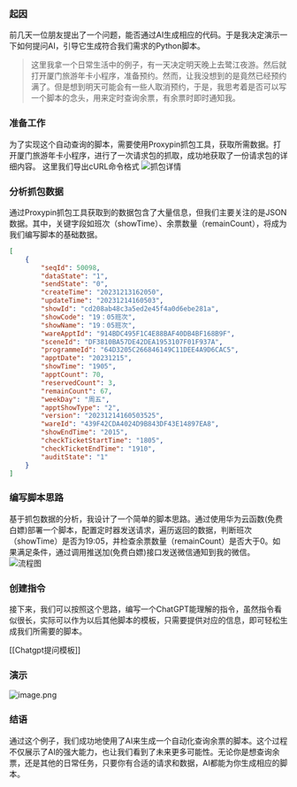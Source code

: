 ### 起因

前几天一位朋友提出了一个问题，能否通过AI生成相应的代码。于是我决定演示一下如何提问AI，引导它生成符合我们需求的Python脚本。
> 这里我拿一个日常生活中的例子，有一天决定明天晚上去鹭江夜游。然后就打开厦门旅游年卡小程序，准备预约。然而，让我没想到的是竟然已经预约满了。但是想到明天可能会有一些人取消预约，于是，我思考着是否可以写一个脚本的念头，用来定时查询余票，有余票时即时通知我。

### 准备工作

为了实现这个自动查询的脚本，需要使用Proxypin抓包工具，获取所需数据。打开厦门旅游年卡小程序，进行了一次请求包的抓取，成功地获取了一份请求包的详细内容。
这里我们导出cURL命令格式
![抓包详情](https://cdn.jsdelivr.net/gh/youyiying/blogs@master/images/202312150000181.png)

### 分析抓包数据

通过Proxypin抓包工具获取到的数据包含了大量信息，但我们主要关注的是JSON数据。其中，关键字段如班次（showTime）、余票数量（remainCount），将成为我们编写脚本的基础数据。
```json
[
    {
        "seqId": 50098,
        "dataState": "1",
        "sendState": "0",
        "createTime": "20231213162050",
        "updateTime": "20231214160503",
        "showId": "cd208ab48c3a5ed2e45f4a0d6ebe281a",
        "showCode": "19：05班次",
        "showName": "19：05班次",
        "wareApptId": "914BDC495F1C4E88BAF40DB4BF168B9F",
        "sceneId": "DF3810BA57DE42DEA1953107F01F937A",
        "programmeId": "64D3205C266846149C11DEE4A9D6CAC5",
        "apptDate": "20231215",
        "showTime": "1905",
        "apptCount": 70,
        "reservedCount": 3,
        "remainCount": 67,
        "weekDay": "周五",
        "apptShowType": "2",
        "version": "20231214160503525",
        "wareId": "439F42CDA4024D9B843DF43E14897EA8",
        "showEndTime": "2015",
        "checkTicketStartTime": "1805",
        "checkTicketEndTime": "1910",
        "auditState": "1"
    }
]
```
### 编写脚本思路

基于抓包数据的分析，我设计了一个简单的脚本思路。通过使用华为云函数(免费白嫖)部署一个脚本，配置定时器发送请求，遍历返回的数据，判断班次（showTime）是否为19:05，并检查余票数量（remainCount）是否大于0。如果满足条件，通过调用推送加(免费白嫖)接口发送微信通知到我的微信。
![流程图](https://cdn.jsdelivr.net/gh/youyiying/blogs@master/images/202312142334996.png)

### 创建指令
接下来，我们可以按照这个思路，编写一个ChatGPT能理解的指令，虽然指令看似很长，实际可以作为以后其他脚本的模板，只需要提供对应的信息，即可轻松生成我们所需要的脚本。

[[Chatgpt提问模板]]

### 演示
![image.png](https://cdn.jsdelivr.net/gh/youyiying/blogs@master/images/202312142352564.png)

### 结语

通过这个例子，我们成功地使用了AI来生成一个自动化查询余票的脚本。这个过程不仅展示了AI的强大能力，也让我们看到了未来更多可能性。无论你是想查询余票，还是其他的日常任务，只要你有合适的请求和数据，AI都能为你生成相应的脚本。